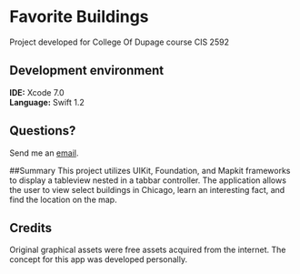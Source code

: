 # Favorite Buildings

Project developed for College Of Dupage course CIS 2592
## Development environment
<b>IDE:</b> Xcode 7.0
<br><b>Language:</b> Swift 1.2

## Questions?
Send me an [email](mailto:macs4enthusiasts@gmail.com?subject=FavoriteBuildings).

##Summary
This project utilizes UIKit, Foundation, and Mapkit frameworks to display a tableview nested in a tabbar controller. The application 
allows the user to view select buildings in Chicago, learn an interesting fact, and find the location on the map. 

## Credits
Original graphical assets were free assets acquired from the internet.
The concept for this app was developed personally.


